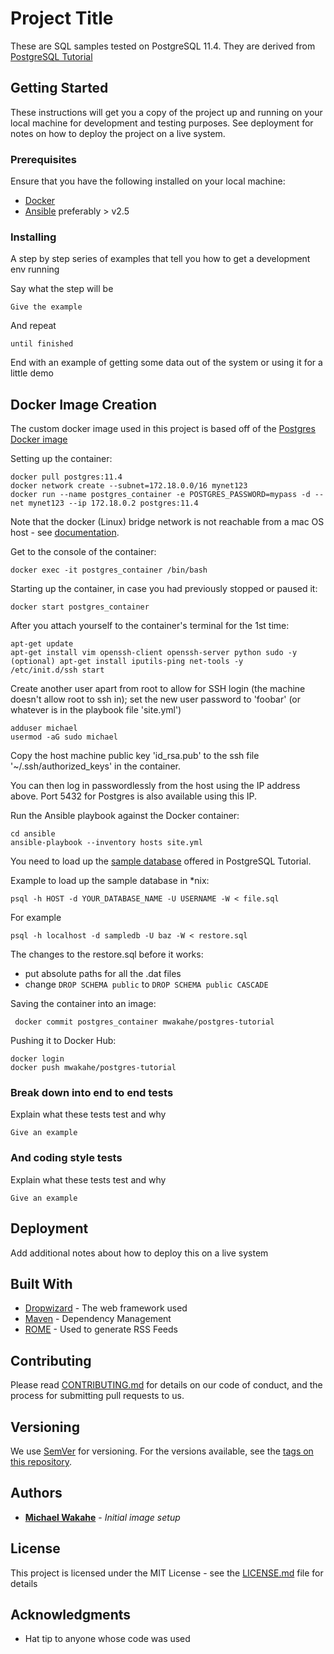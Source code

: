 # Project Title

These are SQL samples tested on PostgreSQL 11.4. They are derived from [PostgreSQL Tutorial](http://www.postgresqltutorial.com)

## Getting Started

These instructions will get you a copy of the project up and running on your local machine for development and testing purposes. See deployment for notes on how to deploy the project on a live system.

### Prerequisites

Ensure that you have the following installed on your local machine:
* [Docker](https://www.docker.com)
* [Ansible](https://www.ansible.com) preferably > v2.5


### Installing

A step by step series of examples that tell you how to get a development env running

Say what the step will be

```
Give the example
```

And repeat

```
until finished
```

End with an example of getting some data out of the system or using it for a little demo

## Docker Image Creation

The custom docker image used in this project is based off of the [Postgres Docker image](https://hub.docker.com/_/postgres)

Setting up the container:

	docker pull postgres:11.4
	docker network create --subnet=172.18.0.0/16 mynet123
	docker run --name postgres_container -e POSTGRES_PASSWORD=mypass -d --net mynet123 --ip 172.18.0.2 postgres:11.4

Note that the docker (Linux) bridge network is not reachable from a mac OS host - see [documentation](https://docs.docker.com/docker-for-mac/networking).


Get to the console of the container:

	docker exec -it postgres_container /bin/bash

Starting up the container, in case you had previously stopped or paused it:

	docker start postgres_container

After you attach yourself to the container's terminal for the 1st time:

	apt-get update
	apt-get install vim openssh-client openssh-server python sudo -y
	(optional) apt-get install iputils-ping net-tools -y
	/etc/init.d/ssh start

Create another user apart from root to allow for SSH login (the machine doesn't allow root to ssh in); set the new user password to 'foobar' (or whatever is in the	playbook file 'site.yml')

    adduser michael
	usermod -aG sudo michael


Copy the host machine public key 'id_rsa.pub' to the ssh file '~/.ssh/authorized_keys' in the container.

You can then log in passwordlessly from the host using the IP address above. Port 5432 for Postgres is also available using this IP.

Run the Ansible playbook against the Docker container:

    cd ansible
    ansible-playbook --inventory hosts site.yml

You need to load up the [sample database](http://www.postgresqltutorial.com/postgresql-sample-database) offered in
PostgreSQL Tutorial.

Example to load up the sample database in *nix:

```
psql -h HOST -d YOUR_DATABASE_NAME -U USERNAME -W < file.sql
```

For example
```
psql -h localhost -d sampledb -U baz -W < restore.sql
```

The changes to the restore.sql before it works:
* put absolute paths for all the .dat files
* change `DROP SCHEMA public` to `DROP SCHEMA public CASCADE`


Saving the container into an image:

     docker commit postgres_container mwakahe/postgres-tutorial

Pushing it to Docker Hub:

    docker login
    docker push mwakahe/postgres-tutorial


### Break down into end to end tests

Explain what these tests test and why

```
Give an example
```

### And coding style tests

Explain what these tests test and why

```
Give an example
```

## Deployment

Add additional notes about how to deploy this on a live system

## Built With

* [Dropwizard](http://www.dropwizard.io/1.0.2/docs/) - The web framework used
* [Maven](https://maven.apache.org/) - Dependency Management
* [ROME](https://rometools.github.io/rome/) - Used to generate RSS Feeds

## Contributing

Please read [CONTRIBUTING.md](https://gist.github.com/PurpleBooth/b24679402957c63ec426) for details on our code of conduct, and the process for submitting pull requests to us.

## Versioning

We use [SemVer](http://semver.org/) for versioning. For the versions available, see the [tags on this repository](https://github.com/your/project/tags). 

## Authors

* **[Michael Wakahe](http://www.michaelwakahe.com)** - *Initial image setup*


## License

This project is licensed under the MIT License - see the [LICENSE.md](LICENSE.md) file for details


## Acknowledgments

* Hat tip to anyone whose code was used
